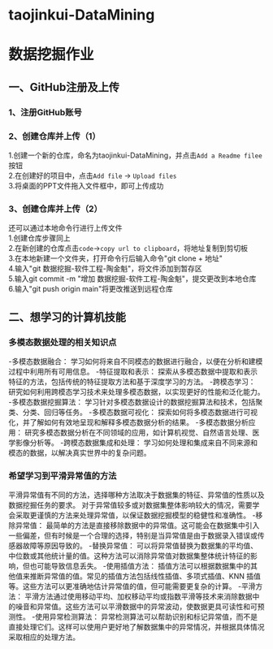 # taojinkui-DataMining
# 数据挖掘作业
## 一、GitHub注册及上传
### 1、注册GitHub账号
### 2、创建仓库并上传（1）
1.创建一个新的仓库，命名为taojinkui-DataMining，并点击`Add a Readme filee`按钮  
2.在创建好的项目中，点击`Add file` &rarr; `Upload files`  
3.将桌面的PPT文件拖入文件框中，即可上传成功  
### 3、创建仓库并上传（2）
还可以通过本地命令行进行上传文件  
1.创建仓库步骤同上  
2.在新创建的仓库点击`code`&rarr;`copy url to clipboard`，将地址复制到剪切板  
3.在本地新建一个文件夹，打开命令行后输入命令"git clone + 地址"  
4.输入"git 数据挖掘-软件工程-陶金魁"，将文件添加到暂存区  
5.输入git commit -m "增加 数据挖掘-软件工程-陶金魁"，提交更改到本地仓库  
6.输入"git push origin main"将更改推送到远程仓库  

## 二、想学习的计算机技能
### 多模态数据处理的相关知识点
-多模态数据融合：
学习如何将来自不同模态的数据进行融合，以便在分析和建模过程中利用所有可用信息。
-特征提取和表示：
探索从多模态数据中提取和表示特征的方法，包括传统的特征提取方法和基于深度学习的方法。
-跨模态学习：
研究如何利用跨模态学习技术来处理多模态数据，以实现更好的性能和泛化能力。
-多模态数据挖掘算法：
学习针对多模态数据设计的数据挖掘算法和技术，包括聚类、分类、回归等任务。
-多模态数据可视化：
探索如何将多模态数据进行可视化，并了解如何有效地呈现和解释多模态数据分析的结果。
-多模态数据分析应用：
研究多模态数据分析在不同领域的应用，如计算机视觉、自然语言处理、医学影像分析等。
-跨模态数据集成和处理：
学习如何处理和集成来自不同来源和模态的数据，以解决真实世界中的复杂问题。

### 希望学习到平滑异常值的方法
平滑异常值有不同的方法，选择哪种方法取决于数据集的特征、异常值的性质以及数据挖掘任务的要求。
对于异常值较多或对数据集整体影响较大的情况，需要学会采取更谨慎的方法来处理异常值，以保证数据挖掘模型的稳健性和准确性。
-移除异常值：
最简单的方法是直接移除数据中的异常值。这可能会在数据集中引入一些偏差，但有时候是一个合理的选择，特别是当异常值是由于数据录入错误或传感器故障等原因导致的。
-替换异常值：
可以将异常值替换为数据集的平均值、中位数或其他统计量的值。这种方法可以消除异常值对数据集整体统计特征的影响，但也可能导致信息丢失。
-使用插值方法：
插值方法可以根据数据集中的其他值来推断异常值的值。常见的插值方法包括线性插值、多项式插值、KNN 插值等。这些方法可以更准确地估计异常值的值，但可能需要更复杂的计算。
-平滑方法：
平滑方法通过使用移动平均、加权移动平均或指数平滑等技术来消除数据中的噪音和异常值。这些方法可以平滑数据中的异常波动，使数据更具可读性和可预测性。
-使用异常检测算法：
异常检测算法可以帮助识别和标记异常值，而不是直接处理它们。这样可以使用户更好地了解数据集中的异常情况，并根据具体情况采取相应的处理方法。
